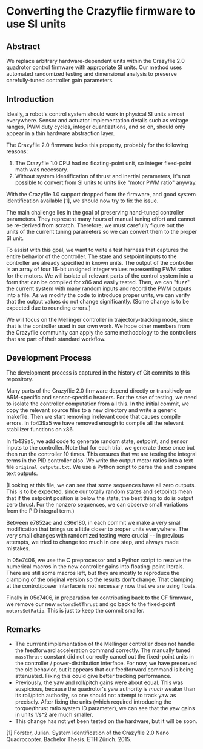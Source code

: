 Converting the Crazyflie firmware to use SI units
=================================================

Abstract
--------
We replace arbitrary hardware-dependent units within the Crazyflie 2.0 quadrotor control firmware with appropriate SI units.
Our method uses automated randomized testing and dimensional analysis to preserve carefully-tuned controller gain parameters.


Introduction
------------

Ideally, a robot's control system should work in physical SI units almost everywhere.
Sensor and actuator implementation details such as voltage ranges, PWM duty cycles, integer quantizations, and so on, should only appear in a thin hardware abstraction layer.

The Crazyflie 2.0 firmware lacks this property, probably for the following reasons:

1. The Crazyflie 1.0 CPU had no floating-point unit, so integer fixed-point math was necessary.
2. Without system identification of thrust and inertial parameters, it's not possible to convert from SI units to units like "motor PWM ratio" anyway.

With the Crazyflie 1.0 support dropped from the firmware, and good system identification available [1], we should now try to fix the issue.

The main challenge lies in the goal of preserving hand-tuned controller parameters.
They represent many hours of manual tuning effort and cannot be re-derived from scratch.
Therefore, we must carefully figure out the units of the current tuning parameters so we can convert them to the proper SI unit.

To assist with this goal, we want to write a test harness that captures the entire behavior of the controller.
The state and setpoint inputs to the controller are already specified in known units.
The output of the controller is an array of four 16-bit unsigned integer values representing PWM ratios for the motors.
We will isolate all relevant parts of the control system into a form that can be compiled for x86 and easily tested.
Then, we can "fuzz" the current system with many random inputs and record the PWM outputs into a file.
As we modify the code to introduce proper units, we can verify that the output values do not change significantly.
(Some change is to be expected due to rounding errors.)

We will focus on the Mellinger controller in trajectory-tracking mode, since that is the controller used in our own work.
We hope other members from the Crazyflie community can apply the same methodology to the controllers that are part of their standard workflow.


Development Process
-------------------
The development process is captured in the history of Git commits to this repository.

Many parts of the Crazyflie 2.0 firmware depend directly or transitively on ARM-specific and sensor-specific headers.
For the sake of testing, we need to isolate the controller computation from all this.
In the initial commit, we copy the relevant source files to a new directory and write a generic makefile.
Then we start removing irrelevant code that causes compile errors.
In fb439a5 we have removed enough to compile all the relevant stabilizer functions on x86.

In fb439a5, we add code to generate random state, setpoint, and sensor inputs to the controller.
Note that for each trial, we generate these once but then run the controller 10 times.
This ensures that we are testing the integral terms in the PID controller also.
We write the output motor ratios into a text file `original_outputs.txt`.
We use a Python script to parse the and compare text outputs.

(Looking at this file, we can see that some sequences have all zero outputs.
This is to be expected, since our totally random states and setpoints mean that if the setpoint
position is below the state, the best thing to do is output zero thrust.
For the nonzero sequences, we can observe small variations from the PID integral term.)

Between e7852ac and c36e180, in each commit we make a very small modification
that brings us a little closer to proper units everywhere.
The very small changes with randomized testing were crucial --
in previous attempts, we tried to change too much in one step, and always made mistakes.

In 05e7406, we use the C preprocessor and a Python script
to resolve the numerical macros in the new controller gains into floating-point literals.
There are still some macros left, but they are mostly to reproduce the clamping of the original version
so the results don't change.
That clamping at the control/power interface is not necessary now that we are using floats.

Finally in 05e7406, in preparation for contributing back to the CF firmware,
we remove our new `motorsSetThrust` and go back to the fixed-point `motorsSetRatio`.
This is just to keep the commit smaller.

Remarks
-------

- The currrent implementation of the Mellinger controller does not handle the feedforward acceleration command correctly.
  The manually tuned `massThrust` constant did not correctly cancel out the fixed-point units
  in the controller / power-distribution interface.
  For now, we have preserved the old behavior, but it appears that our feedforward command is being attenuated.
  Fixing this could give better tracking performance.
- Previously, the yaw and roll/pitch gains were about equal.
  This was suspicious, because the quadrotor's yaw authority is *much* weaker than its
  roll/pitch authority, so one should not attempt to track yaw as precisely.
  After fixing the units (which required introducing the torque/thrust ratio system ID parameter),
  we can see that the yaw gains in units 1/s^2 are much smaller.
- This change has not yet been tested on the hardware, but it will be soon.

  

[1] Förster, Julian. System Identification of the Crazyflie 2.0 Nano Quadrocopter. Bachelor Thesis. ETH Zürich. 2015.

